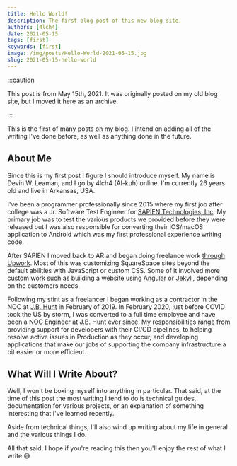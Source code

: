 ```yaml
---
title: Hello World!
description: The first blog post of this new blog site.
authors: [4lch4]
date: 2021-05-15
tags: [first]
keywords: [first]
image: /img/posts/Hello-World-2021-05-15.jpg
slug: 2021-05-15-hello-world
---
```


:::caution

This post is from May 15th, 2021. It was originally posted on my old blog site, but I moved it here as an archive.

:::

This is the first of many posts on my blog. I intend on adding all of the writing I've done before, as well as anything done in the future.

## About Me

Since this is my first post I figure I should introduce myself. My name is Devin W. Leaman, and I go by 4lch4 (Al-kuh) online. I'm currently 26 years old and live in Arkansas, USA.

I've been a programmer professionally since 2015 where my first job after college was a Jr. Software Test Engineer for [SAPIEN Technologies, Inc][0]. My primary job was to test the various products we provided before they were released but I was also responsible for converting their iOS/macOS application to Android which was my first professional experience writing code.

After SAPIEN I moved back to AR and began doing freelance work [through Upwork][1]. Most of this was customizing SquareSpace sites beyond the default abilities with JavaScript or custom CSS. Some of it involved more custom work such as building a website using [Angular][2] or [Jekyll][3], depending on the customers needs.

Following my stint as a freelancer I began working as a contractor in the NOC at [J.B. Hunt][4] in February of 2019. In February 2020, just before COVID took the US by storm, I was converted to a full time employee and have been a NOC Engineer at J.B. Hunt ever since. My responsibilities range from providing support for developers with their CI/CD pipelines, to helping resolve active issues in Production as they occur, and developing applications that make our jobs of supporting the company infrastructure a bit easier or more efficient.

## What Will I Write About?

Well, I won't be boxing myself into anything in particular. That said, at the time of this post the most writing I tend to do is technical guides, documentation for various projects, or an explanation of something interesting that I've learned recently.

Aside from technical things, I'll also wind up writing about my life in general and the various things I do.

All that said, I hope if you're reading this then you'll enjoy the rest of what I write 😅

[0]: http://sapien.com/
[1]: https://www.upwork.com/freelancers/~018b85368c92aeb661
[2]: https://angular.io/
[3]: https://jekyllrb.com/
[4]: http://www.jbhunt.com/


